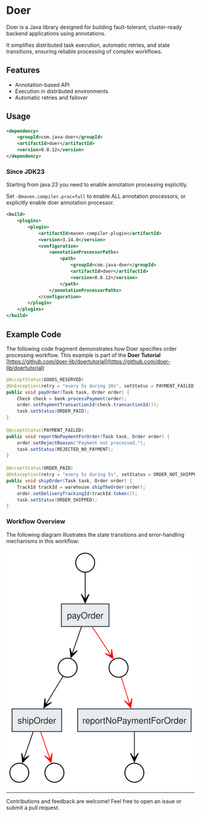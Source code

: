 # Doer

Doer is a Java library designed for building fault-tolerant, cluster-ready backend applications using annotations.

It simplifies distributed task execution, automatic retries, and state transitions, ensuring reliable 
processing of complex workflows.

## Features

- Annotation-based API
- Execution in distributed environments
- Automatic retries and failover

## Usage

```xml
<dependency>
    <groupId>com.java-doer</groupId>
    <artifactId>doer</artifactId>
    <version>0.0.12</version>
</dependency>
```
### Since JDK23

Starting from java 23 you need to enable annotation processing explicitly.

Set `-Dmaven.compiler.proc=full` to enable ALL annotation processors, or explicitly enable doer annotation processor.

```xml
<build>
    <plugins>
        <plugin>
            <artifactId>maven-compiler-plugin</artifactId>
            <version>3.14.0</version>
            <configuration>
                <annotationProcessorPaths>
                    <path>
                        <groupId>com.java-doer</groupId>
                        <artifactId>doer</artifactId>
                        <version>0.0.12</version>
                    </path>
                </annotationProcessorPaths>
            </configuration>
        </plugin>
    </plugins>
</build>
```

## Example Code

The following code fragment demonstrates how Doer specifies order processing workflow.
This example is part of the **Doer Tutorial** [https://github.com/doer-lib/doertutorial](https://github.com/doer-lib/doertutorial)

```java
@AcceptStatus(GOODS_RESERVED)
@OnException(retry = "every 5s during 10s", setStatus = PAYMENT_FAILED)
public void payOrder(Task task, Order order) {
    Check check = bank.processPayment(order);
    order.setPaymentTransactionId(check.transactionId());
    task.setStatus(ORDER_PAID);
}

@AcceptStatus(PAYMENT_FAILED)
public void reportNoPaymentForOrder(Task task, Order order) {
    order.setRejectReason("Payment not processed.");
    task.setStatus(REJECTED_NO_PAYMENT);
}

@AcceptStatus(ORDER_PAID)
@OnException(retry = "every 5s during 5s", setStatus = ORDER_NOT_SHIPPED)
public void shipOrder(Task task, Order order) {
    TrackId trackId = warehouse.shipTheOrder(order);
    order.setDeliveryTrackingId(trackId.token());
    task.setStatus(ORDER_SHIPPED);
}
```

### Workflow Overview

The following diagram illustrates the state transitions and error-handling mechanisms in this workflow:

![intro.svg](intro.svg)

---

Contributions and feedback are welcome! Feel free to open an issue or submit a pull request.

